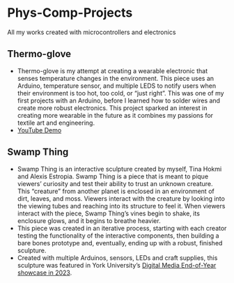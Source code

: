 # Phys-Comp-Projects
All my works created with microcontrollers and electronics

## Thermo-glove
- Thermo-glove is my attempt at creating a wearable electronic that senses temperature changes in the environment. This piece uses an Arduino, temperature sensor, and multiple LEDS to notify users when their environment is too hot, too cold, or “just right”. This was one of my first projects with an Arduino, before I learned how to solder wires and create more robust electronics. This project sparked an interest in creating more wearable in the future as it combines my passions for textile art and engineering.
- [YouTube Demo](https://www.youtube.com/watch?v=5EZefcKswR4)

## Swamp Thing
- Swamp Thing is an interactive sculpture created by myself, Tina Hokmi and Alexis Estropia. Swamp Thing is a piece that is meant to pique viewers’ curiosity and test their ability to trust an unknown creature. This “creature” from another planet is enclosed in an environment of dirt, leaves, and moss. Viewers interact with the creature by looking into the viewing tubes and reaching into its structure to feel it. When viewers interact with the piece, Swamp Thing’s vines begin to shake, its enclosure glows, and it begins to breathe heavier.
- This piece was created in an iterative process, starting with each creator testing the functionality of the interactive components, then building a bare bones prototype and, eventually, ending up with a robust, finished sculpture.
- Created with multiple Arduinos, sensors, LEDs and craft supplies, this sculpture was featured in York University’s [Digital Media End-of-Year showcase in 2023](https://dmgallery.apps01.yorku.ca/digital-media-eoys-2023/).
